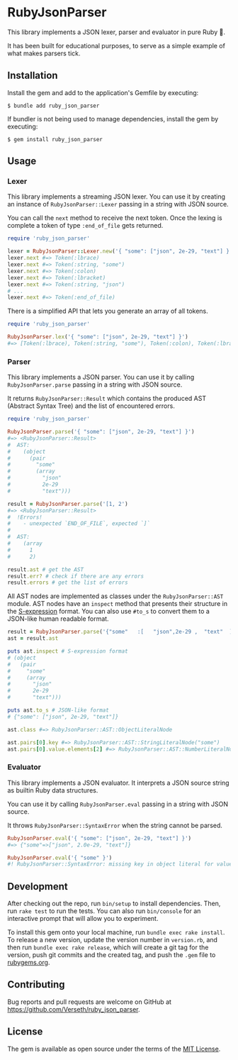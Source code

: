 # RubyJsonParser

This library implements a JSON lexer, parser and evaluator in pure Ruby 💎.

It has been built for educational purposes, to serve as a simple example of what makes parsers tick.

## Installation

Install the gem and add to the application's Gemfile by executing:

    $ bundle add ruby_json_parser

If bundler is not being used to manage dependencies, install the gem by executing:

    $ gem install ruby_json_parser

## Usage

### Lexer

This library implements a streaming JSON lexer.
You can use it by creating an instance of `RubyJsonParser::Lexer` passing in a string
with JSON source.

You can call the `next` method to receive the next token.
Once the lexing is complete a token of type `:end_of_file` gets returned.

```rb
require 'ruby_json_parser'

lexer = RubyJsonParser::Lexer.new('{ "some": ["json", 2e-29, "text"] }')
lexer.next #=> Token(:lbrace)
lexer.next #=> Token(:string, "some")
lexer.next #=> Token(:colon)
lexer.next #=> Token(:lbracket)
lexer.next #=> Token(:string, "json")
# ...
lexer.next #=> Token(:end_of_file)
```

There is a simplified API that lets you generate an array of all tokens.

```rb
require 'ruby_json_parser'

RubyJsonParser.lex('{ "some": ["json", 2e-29, "text"] }')
#=> [Token(:lbrace), Token(:string, "some"), Token(:colon), Token(:lbracket), Token(:string, "json"), Token(:comma), Token(:number, "2e-29"), Token(:comma), Token(:string, "text"), Token(:rbracket), Token(:rbrace)]
```

### Parser

This library implements a JSON parser.
You can use it by calling `RubyJsonParser.parse` passing in a string
with JSON source.

It returns `RubyJsonParser::Result` which contains the produced AST (Abstract Syntax Tree) and the list of encountered errors.

```rb
require 'ruby_json_parser'

RubyJsonParser.parse('{ "some": ["json", 2e-29, "text"] }')
#=> <RubyJsonParser::Result>
#  AST:
#    (object
#      (pair
#        "some"
#        (array
#          "json"
#          2e-29
#          "text")))

result = RubyJsonParser.parse('[1, 2')
#=> <RubyJsonParser::Result>
#  !Errors!
#    - unexpected `END_OF_FILE`, expected `]`
#
#  AST:
#    (array
#      1
#      2)

result.ast # get the AST
result.err? # check if there are any errors
result.errors # get the list of errors
```

All AST nodes are implemented as classes under the `RubyJsonParser::AST` module.
AST nodes have an `inspect` method that presents their structure in the [S-expression](https://en.wikipedia.org/wiki/S-expression) format.
You can also use `#to_s` to convert them to a JSON-like human readable format.

```rb
result = RubyJsonParser.parse('{"some"   :[   "json",2e-29 ,  "text"  ]}')
ast = result.ast

puts ast.inspect # S-expression format
# (object
#   (pair
#     "some"
#     (array
#       "json"
#       2e-29
#       "text")))

puts ast.to_s # JSON-like format
# {"some": ["json", 2e-29, "text"]}

ast.class #=> RubyJsonParser::AST::ObjectLiteralNode

ast.pairs[0].key #=> RubyJsonParser::AST::StringLiteralNode("some")
ast.pairs[0].value.elements[2] #=> RubyJsonParser::AST::NumberLiteralNode("2e-29")
```

### Evaluator

This library implements a JSON evaluator.
It interprets a JSON source string as builtin Ruby data structures.

You can use it by calling `RubyJsonParser.eval` passing in a string
with JSON source.

It throws `RubyJsonParser::SyntaxError` when the string cannot be parsed.

```rb
RubyJsonParser.eval('{ "some": ["json", 2e-29, "text"] }')
#=> {"some"=>["json", 2.0e-29, "text"]}

RubyJsonParser.eval('{ "some" }')
#! RubyJsonParser::SyntaxError: missing key in object literal for value: `"some"`
```

## Development

After checking out the repo, run `bin/setup` to install dependencies. Then, run `rake test` to run the tests. You can also run `bin/console` for an interactive prompt that will allow you to experiment.

To install this gem onto your local machine, run `bundle exec rake install`. To release a new version, update the version number in `version.rb`, and then run `bundle exec rake release`, which will create a git tag for the version, push git commits and the created tag, and push the `.gem` file to [rubygems.org](https://rubygems.org).

## Contributing

Bug reports and pull requests are welcome on GitHub at https://github.com/Verseth/ruby_json_parser.

## License

The gem is available as open source under the terms of the [MIT License](https://opensource.org/licenses/MIT).
